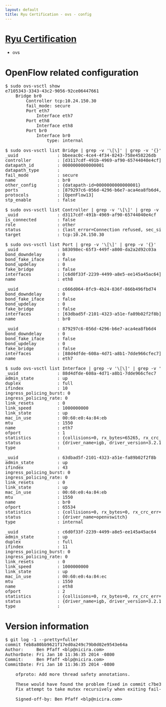 ```yaml
---
layout: default
title: Ryu Certification - ovs - config
---
```

# [Ryu Certification](http://osrg.github.io/ryu/certification.html)
* ovs 

# OpenFlow related configuration
<pre>
$ sudo ovs-vsctl show
e7105343-3343-43c2-9056-92ce06447661
    Bridge br0
        Controller tcp:10.24.150.30
        fail_mode: secure
        Port eth7
            Interface eth7
        Port eth8
            Interface eth8
        Port br0
            Interface br0
                type: internal

$ sudo ovs-vsctl list Bridge | grep -v '\[\]' | grep -v '{}'
_uuid               : bbeeac0c-4ce4-4f34-8243-758e458226db
controller          : [d3117cdf-491b-4969-af90-65744040e4cf]
datapath_id         : 0000000000000001
datapath_type       : 
fail_mode           : secure
name                : br0
other_config        : {datapath-id=0000000000000001}
ports               : [879297c6-056d-4296-b6e7-aca4ea8fb6d4, b83098ec-65f3-449f-a800-da2a2d92c03a, c666d064-8fc9-4b24-836f-866b496fbd74]
protocols           : [OpenFlow13]
stp_enable          : false

$ sudo ovs-vsctl list Controller | grep -v '\[\]' | grep -v '{}'
_uuid               : d3117cdf-491b-4969-af90-65744040e4cf
is_connected        : false
role                : other
status              : {last_error=Connection refused, sec_since_connect=351, sec_since_disconnect=2, state=BACKOFF}
target              : tcp:10.24.150.30

$ sudo ovs-vsctl list Port | grep -v '\[\]' | grep -v '{}'
_uuid               : b83098ec-65f3-449f-a800-da2a2d92c03a
bond_downdelay      : 0
bond_fake_iface     : false
bond_updelay        : 0
fake_bridge         : false
interfaces          : [c6d0f33f-2239-4499-a8e5-ee145a45ac64]
name                : eth8

_uuid               : c666d064-8fc9-4b24-836f-866b496fbd74
bond_downdelay      : 0
bond_fake_iface     : false
bond_updelay        : 0
fake_bridge         : false
interfaces          : [63dbad5f-2101-4323-a51e-fa89b02f2f8b]
name                : br0

_uuid               : 879297c6-056d-4296-b6e7-aca4ea8fb6d4
bond_downdelay      : 0
bond_fake_iface     : false
bond_updelay        : 0
fake_bridge         : false
interfaces          : [88d4dfde-608a-4d71-a8b1-7dde966cfec7]
name                : eth7

$ sudo ovs-vsctl list Interface | grep -v '\[\]' | grep -v '{}'
_uuid               : 88d4dfde-608a-4d71-a8b1-7dde966cfec7
admin_state         : up
duplex              : full
ifindex             : 10
ingress_policing_burst: 0
ingress_policing_rate: 0
link_resets         : 0
link_speed          : 1000000000
link_state          : up
mac_in_use          : 00:60:e0:4a:84:eb
mtu                 : 1550
name                : eth7
ofport              : 1
statistics          : {collisions=0, rx_bytes=65265, rx_crc_err=0, rx_dropped=0, rx_errors=0, rx_frame_err=0, rx_over_err=0, rx_packets=660, tx_bytes=0, tx_dropped=0, tx_errors=0, tx_packets=0}
status              : {driver_name=igb, driver_version=3.2.10-k, firmware_version=3.10-0}
type                : 

_uuid               : 63dbad5f-2101-4323-a51e-fa89b02f2f8b
admin_state         : up
ifindex             : 43
ingress_policing_burst: 0
ingress_policing_rate: 0
link_resets         : 0
link_state          : up
mac_in_use          : 00:60:e0:4a:84:eb
mtu                 : 1550
name                : br0
ofport              : 65534
statistics          : {collisions=0, rx_bytes=0, rx_crc_err=0, rx_dropped=0, rx_errors=0, rx_frame_err=0, rx_over_err=0, rx_packets=0, tx_bytes=0, tx_dropped=0, tx_errors=0, tx_packets=0}
status              : {driver_name=openvswitch}
type                : internal

_uuid               : c6d0f33f-2239-4499-a8e5-ee145a45ac64
admin_state         : up
duplex              : full
ifindex             : 11
ingress_policing_burst: 0
ingress_policing_rate: 0
link_resets         : 0
link_speed          : 1000000000
link_state          : up
mac_in_use          : 00:60:e0:4a:84:ec
mtu                 : 1550
name                : eth8
ofport              : 2
statistics          : {collisions=0, rx_bytes=0, rx_crc_err=0, rx_dropped=0, rx_errors=0, rx_frame_err=0, rx_over_err=0, rx_packets=0, tx_bytes=20536, tx_dropped=0, tx_errors=0, tx_packets=220}
status              : {driver_name=igb, driver_version=3.2.10-k, firmware_version=3.10-0}
type                : 
</pre>

# Version information
<pre>
$ git log -1 --pretty=fuller
commit feb8a80bb9621f17ed0a249c79b0d02e9543e64a
Author:     Ben Pfaff &lt;blp@nicira.com&gt;
AuthorDate: Fri Jan 10 11:36:35 2014 -0800
Commit:     Ben Pfaff &lt;blp@nicira.com&gt;
CommitDate: Fri Jan 10 11:36:35 2014 -0800

    ofproto: Add more thread safety annotations.
    
    These would have found the problem fixed in commit c7be3f559349 (connmgr:
    Fix attempt to take mutex recursively when exiting fail-open.).
    
    Signed-off-by: Ben Pfaff &lt;blp@nicira.com&gt;
</pre>
